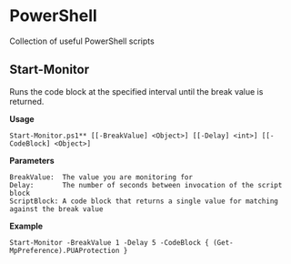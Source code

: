 # PowerShell
Collection of useful PowerShell scripts

## Start-Monitor

Runs the code block at the specified interval until the break value is returned.

__Usage__
```
Start-Monitor.ps1** [[-BreakValue] <Object>] [[-Delay] <int>] [[-CodeBlock] <Object>]
```

__Parameters__
```
BreakValue:  The value you are monitoring for
Delay:       The number of seconds between invocation of the script block
ScriptBlock: A code block that returns a single value for matching against the break value
```

__Example__
```
Start-Monitor -BreakValue 1 -Delay 5 -CodeBlock { (Get-MpPreference).PUAProtection }
```
